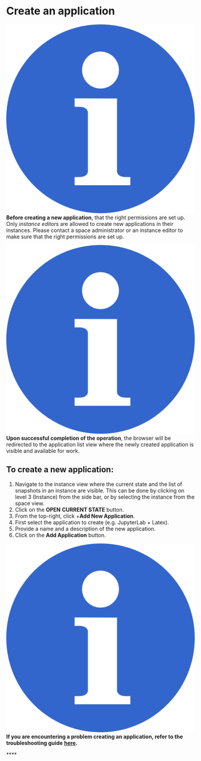 # Create an application

![](../.gitbook/assets/info_simple.svg.png)**Before creating a new application**, that the right permissions are set up. Only _instance editors_ are allowed to create new applications in their instances. Please contact a space administrator or an instance editor to make sure that the right permissions are set up.

![](../.gitbook/assets/info_simple.svg.png)**Upon successful completion of the operation**, the browser will be redirected to the application list view where the newly created application is visible and available for work.

## To create a new application:

1. Navigate to the instance view where the current state and the list of snapshots in an instance are visible. This can be done by clicking on level 3 \(Instance\) from the side bar, or by selecting the instance from the space view. 
2. Click on the **OPEN** **CURRENT STATE** button. 
3. From the top-right, click +**Add New Application**. 
4. First select the application to create \(e.g. JupyterLab + Latex\). 
5. Provide a name and a description of the new application. 
6. Click on the **Add Application** button.



![](../.gitbook/assets/info_simple.svg.png)**If you are encountering a problem creating an application, refer to the troubleshooting guide** [**here**](../troubleshooting/application-issues/cannot-create-an-application.md)**.**

  


\*\*\*\*

